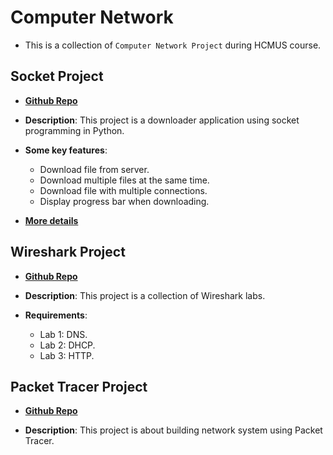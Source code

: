 # Computer Network

- This is a collection of `Computer Network Project` during HCMUS course.

## Socket Project

- [**Github Repo**](https://github.com/yuran1811/hcmus-socket)

- **Description**: This project is a downloader application using socket programming in Python.

- **Some key features**:

  - Download file from server.
  - Download multiple files at the same time.
  - Download file with multiple connections.
  - Display progress bar when downloading.

- [**More details**](https://github.com/yuran1811/hcmus-socket/blob/main/README.md)

## Wireshark Project

- [**Github Repo**](https://github.com/yuran1811/hcmus-wireshark)

- **Description**: This project is a collection of Wireshark labs.

- **Requirements**:
  - Lab 1: DNS.
  - Lab 2: DHCP.
  - Lab 3: HTTP.

## Packet Tracer Project

- [**Github Repo**](https://github.com/yuran1811/hcmus-packet-tracer)

- **Description**: This project is about building network system using Packet Tracer.
